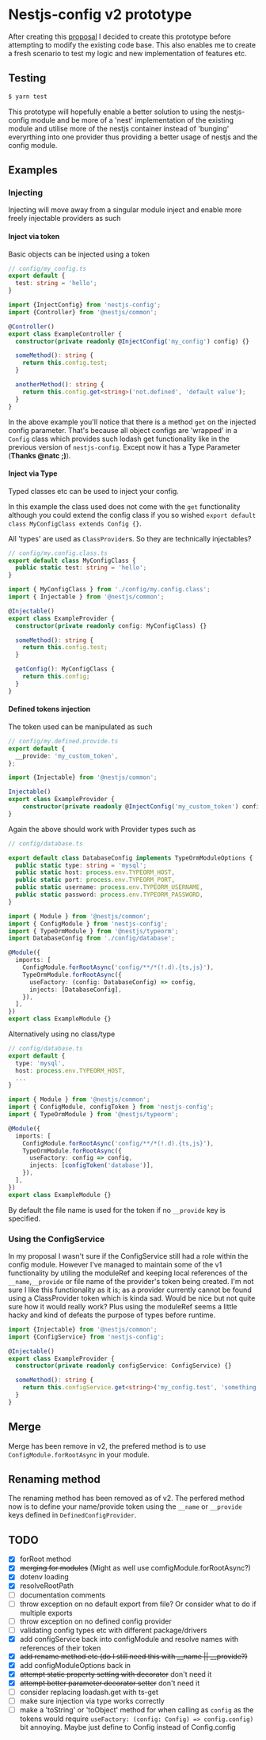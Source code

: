 # Nestjs-config v2 prototype

After creating this [proposal](https://github.com/nestjs-community/nestjs-config/issues/54) I decided to create this prototype before attempting to modify the existing code base. This also enables me to create a fresh scenario to test my logic and new implementation of features etc.

## Testing

```bash
$ yarn test
```

This prototype will hopefully enable a better solution to using the nestjs-config module and be more of a 'nest' implementation of the existing module and utilise more of the nestjs container instead of 'bunging' everyrthing into one provider thus providing a better usage of nestjs and the config module.

## Examples

### Injecting

Injecting will move away from a singular module inject and enable more freely injectable providers as such

#### Inject via token

Basic objects can be injected using a token

```typescript
// config/my_config.ts
export default {
  test: string = 'hello';
}
```

```typescript
import {InjectConfig} from 'nestjs-config';
import {Controller} from '@nestjs/common';

@Controller()
export class ExampleController {
  constructor(private readonly @InjectConfig('my_config') config) {}

  someMethod(): string {
    return this.config.test;
  }

  anotherMethod(): string {
    return this.config.get<string>('not.defined', 'default value');
  }
}
```

In the above example you'll notice that there is a method `get` on the injected config parameter. That's because all object configs are 'wrapped' in a `Config` class which provides such lodash get functionality like in the previous version of `nestjs-config`. Except now it has a Type Parameter (**Thanks @natc ;)**).

#### Inject via Type

Typed classes etc can be used to inject your config. 

In this example the class used does not come with the `get` functionality although you could extend the config class if you so wished `export default class MyConfigClass extends Config {}`.

All 'types' are used as `ClassProvider`s. So they are technically injectables?

```typescript
// config/my.config.class.ts
export default class MyConfigClass {
  public static test: string = 'hello';
}
```

```typescript
import { MyConfigClass } from './config/my.config.class';
import { Injectable } from '@nestjs/common';

@Injectable()
export class ExampleProvider {
  constructor(private readonly config: MyConfigClass) {}

  someMethod(): string {
    return this.config.test;
  }

  getConfig(): MyConfigClass {
    return this.config;
  }
}
```

#### Defined tokens injection

The token used can be manipulated as such

```typescript
// config/my.defined.provide.ts
export default {
  __provide: 'my_custom_token',
};
```

```typescript
import {Injectable} from '@nestjs/common';

Injectable()
export class ExampleProvider {
	constructor(private readonly @InjectConfig('my_custom_token') config) {}
}
```

Again the above should work with Provider types such as

```typescript
// config/database.ts

export default class DatabaseConfig implements TypeOrmModuleOptions {
  public static type: string = 'mysql';
  public static host: process.env.TYPEORM_HOST,
  public static port: process.env.TYPEORM_PORT,
  public static username: process.env.TYPEORM_USERNAME,
  public static password: process.env.TYPEORM_PASSWORD,
}
```

```typescript
import { Module } from '@nestjs/common';
import { ConfigModule } from 'nestjs-config';
import { TypeOrmModule } from '@nestjs/typeorm';
import DatabaseConfig from './config/database';

@Module({
  imports: [
    ConfigModule.forRootAsync('config/**/*(!.d).{ts,js}'),
    TypeOrmModule.forRootAsync({
      useFactory: (config: DatabaseConfig) => config,
      injects: [DatabaseConfig],
    }),
  ],
})
export class ExampleModule {}
```

Alternatively using no class/type

```typescript
// config/database.ts
export default {
  type: 'mysql',
  host: process.env.TYPEORM_HOST,
  ...
}
```

```typescript
import { Module } from '@nestjs/common';
import { ConfigModule, configToken } from 'nestjs-config';
import { TypeOrmModule } from '@nestjs/typeorm';

@Module({
  imports: [
    ConfigModule.forRootAsync('config/**/*(!.d).{ts,js}'),
    TypeOrmModule.forRootAsync({
      useFactory: config => config,
      injects: [configToken('database')],
    }),
  ],
})
export class ExampleModule {}
```

By default the file name is used for the token if no `__provide` key is specified.

### Using the ConfigService

In my proposal I wasn't sure if the ConfigService still had a role within the config module. However I've managed to maintain some of the v1 functionality by utiling the moduleRef and keeping local references of the `__name`,`__provide` or file name of the provider's token being created. I'm not sure I like this functionality as it is; as a provider currently cannot be found using a ClassProvider token which is kinda sad. Would be nice but not quite sure how it would really work? Plus using the moduleRef seems a little hacky and kind of defeats the purpose of types before runtime. 

```typescript
import {Injectable} from '@nestjs/common';
import {ConfigService} from 'nestjs-config';

@Injectable()
export class ExampleProvider {
  constructor(private readonly configService: ConfigService) {}

  someMethod(): string {
    return this.configService.get<string>('my_config.test', 'something that doesn\'t say hello');
  }
}
```

## Merge 

Merge has been remove in v2, the prefered method is to use `ConfigModule.forRootAsync` in your module.

## Renaming method

The renaming method has been removed as of v2. The perfered method now is to define your name/provide token using the `__name` or `__provide` keys defined in `DefinedConfigProvider`.


## TODO

- [x] forRoot method
- [x] ~~merging for modules~~ (Might as well use comfigModule.forRootAsync?)
- [x] dotenv loading
- [x] resolveRootPath
- [ ] documentation comments
- [ ] throw exception on no default export from file? Or consider what to do if multiple exports
- [ ] throw exception on no defined config provider
- [ ] validating config types etc with different package/drivers
- [x] add configService back into configModule and resolve names with references of their token 
- [x] ~~add rename method etc (do I still need this with __name || __provide?)~~
- [x] add configModuleOptions back in
- [x] ~~attempt static property setting with decorator~~ don't need it 
- [x] ~~attempt better parameter decorator setter~~ don't need it 
- [ ] consider replacing loadash.get with ts-get
- [ ] make sure injection via type works correctly
- [ ] make a 'toString' or 'toObject' method for when calling as `config` as the tokens would require `useFactory: (config: Config) => config.config)` bit annoying. Maybe just define to Config instead of Config.config 